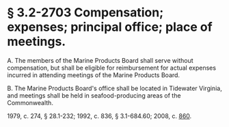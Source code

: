 # § 3.2-2703 Compensation; expenses; principal office; place of meetings.

<p>A. The members of the Marine Products Board shall serve without compensation, but shall be eligible for reimbursement for actual expenses incurred in attending meetings of the Marine Products Board.</p><p>B. The Marine Products Board's office shall be located in Tidewater Virginia, and meetings shall be held in seafood-producing areas of the Commonwealth.</p><p>1979, c. 274, § 28.1-232; 1992, c. 836, § 3.1-684.60; 2008, c. <a href='http://lis.virginia.gov/cgi-bin/legp604.exe?081+ful+CHAP0860'>860</a>.</p>